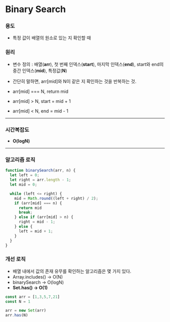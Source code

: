 # Binary Search

### 용도

- 특정 값이 배열의 원소로 있는 지 확인할 때

### 원리

- 변수 정의 : 배열(**arr**), 첫 번째 인덱스(**start**), 마지막 인덱스(**end**), start와 end의 중간 인덱스(**mid**), 특정값(**N**)

- 간단히 말하면, arr[mid]와 N이 같은 지 확인하는 것을 반복하는 것.
- arr[mid] === N, return mid
- arr[mid] > N, start = mid + 1
- arr[mid] < N, end = mid - 1

---

### 시간복잡도

- **O(logN)**

---

### 알고리즘 로직

```javascript
function binarySearch(arr, n) {
  let left = 0;
  let right = arr.length - 1;
  let mid = 0;

  while (left <= right) {
    mid = Math.round((left + right) / 2);
    if (arr[mid] === n) {
      return mid
      break;
    } else if (arr[mid] > n) {
      right = mid - 1;
    } else {
      left = mid + 1;
    }
  }
}
```

### 개선 로직
- 배열 내에서 값의 존재 유무를 확인하는 알고리즘은 몇 가지 있다.
- Array.includes() -> O(N)
- binarySearch -> O(logN)
- **Set.has() -> O(1)**

```javascript
const arr = [1,3,5,7,21]
const N = 1

arr = new Set(arr)
arr.has(N)
```
